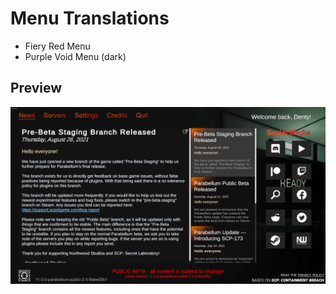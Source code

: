 # Menu Translations

* Fiery Red Menu
* Purple Void Menu (dark)
## Preview
![alt text](https://raw.githubusercontent.com/DentyMods/Dentys-SCPSL-Translation-Collection/main/Menu%20Translations/Fiery%20Red%20Menu/previews/preview-1.png)
